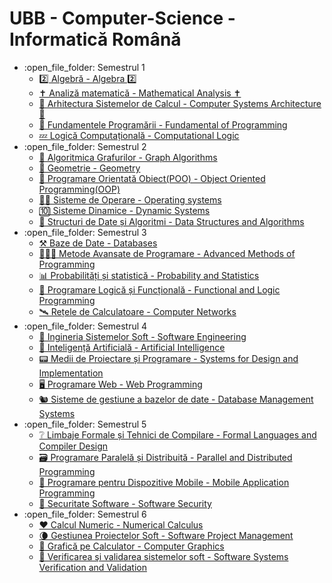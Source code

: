 # UBB - Computer-Science - Informatică Română
<ul>
	<li>:open_file_folder: Semestrul 1
		<ul>
			<li>
				<a href=""> 
				  2️⃣  Algebră - Algebra 2️⃣ 
				</a>
			</li>
			<li>
				<a href=""> 
				  ✝️  Analiză matematică - Mathematical Analysis ✝️
				</a>
			</li>
			<li>
				<a href=""> 
				  🦖  Arhitectura Sistemelor de Calcul - Computer Systems Architecture 🦖
				</a>
			</li>
			<li>
				<a href=""> 
				  🐍  Fundamentele Programării - Fundamental of Programming
				</a>
			</li>
			<li>
				<a href=""> 
				  💤  Logică Computațională - Computational Logic
				</a>
			</li>
		</ul>
	</li>
	<li>:open_file_folder: Semestrul 2
		<ul>
			<li>
				<a href=""> 
				  🔁  Algoritmica Grafurilor - Graph Algorithms
				</a>
			</li>
			<li>
				<a href=""> 
				  📐  Geometrie - Geometry
				</a>
			</li>
			<li>
				<a href=""> 
				  🚬  Programare Orientată Obiect(POO) - Object Oriented Programming(OOP)
				</a>
			</li>
			<li>
				<a href=""> 
				  👴🏼  Sisteme de Operare - Operating systems
				</a>
			</li>
			<li>
				<a href=""> 
				  🔟  Sisteme Dinamice - Dynamic Systems
				</a>
			</li>
			<li>
				<a href=""> 
				  🐘  Structuri de Date și Algoritmi - Data Structures and Algorithms
				</a>
			</li>
		</ul>
	</li>
	<li>:open_file_folder: Semestrul 3
		<ul>
			<li>
				<a href=""> 
				  ⚒  Baze de Date - Databases
				</a>
			</li>
			<li>
				<a href=""> 
				  👩🏼‍💻  Metode Avansate de Programare - Advanced Methods of Programming
				</a>
			</li>
			<li>
				<a href=""> 
				  📊  Probabilități și statistică - Probability and Statistics
				</a>
			</li>
			<li>
				<a href=""> 
				  🧮  Programare Logică și Funcțională - Functional and Logic Programming
				</a>
			</li>
			<li>
				<a href=""> 
				  🛰  Rețele de Calculatoare - Computer Networks
				</a>
			</li>
		</ul>
	</li>
	<li>:open_file_folder: Semestrul 4
		<ul>
			<li>
				<a href=""> 
				  🐤  Ingineria Sistemelor Soft - Software Engineering
				</a> 
			</li>
			<li>
				<a href=""> 
				  👹  Inteligență Artificială - Artificial Intelligence
				</a>
			</li>
			<li>
				<a href=""> 
				  📟  Medii de Proiectare și Programare  - Systems for Design and Implementation
				</a>
			</li>
			<li>
				<a href=""> 
				   🖥  Programare Web - Web Programming
				</a>
			</li>
			<li>
				<a href=""> 
				  🐿  Sisteme de gestiune a bazelor de date - Database Management Systems
				</a>
			</li>
		</ul>
	</li>
	<li>:open_file_folder: Semestrul 5
		<ul>
			<li>
				<a href=""> 
				  ❔  Limbaje Formale și Tehnici de Compilare - Formal Languages and Compiler Design
				</a>
			</li>
			<li>
				<a href=""> 
				  🗃  Programare Paralelă și Distribuită - Parallel and Distributed Programming
				</a>
			</li>
			<li>
				<a href=""> 
				  📱  Programare pentru Dispozitive Mobile - Mobile Application Programming
				</a>
			</li>
			<li>
				<a href=""> 
				  🔐  Securitate Software - Software Security
				</a>
			</li>
		</ul>
	</li>
	<li>:open_file_folder: Semestrul 6
		<ul>
			<li>
				<a href=""> 
				  ❤️  Calcul Numeric - Numerical Calculus
				</a>
			</li>
			<li>
				<a href=""> 
				  🌘  Gestiunea Proiectelor Soft - Software Project Management
				</a>
			</li>
			<li>
				<a href=""> 
				  🌲  Grafică pe Calculator - Computer Graphics
				</a>
			</li>
			<li>
				<a href=""> 
				  🦦  Verificarea şi validarea sistemelor soft - Software Systems Verification and Validation
				</a>
			</li>
		</ul>
	</li>
</ul>
